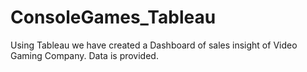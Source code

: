 # ConsoleGames_Tableau
Using Tableau we have created a Dashboard of sales insight of Video Gaming Company.
Data is provided.
